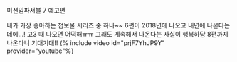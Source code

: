 미션임파서블 7 예고편

내가 가장 좋아하는 첩보물 시리즈 중 하나~~
6편이 2018년에 나오고 내년에 나온다는데에...! 고3 때 나오면 어떡해ㅠㅠ
그래도 계속해서 나온다는 사실이 행복하당
8편까지 나온다니 기대기대!!
{% include video id="prjF7YhJP9Y" provider="youtube"%}
